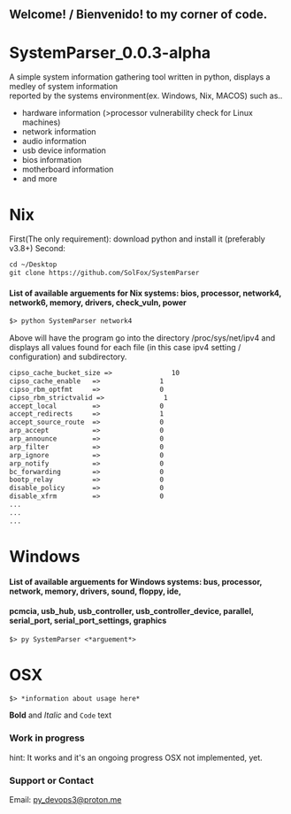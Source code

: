 ## Welcome! / Bienvenido! to my corner of code.

# SystemParser_0.0.3-alpha

A simple system information gathering tool written in python, displays a medley of system information<br>
reported by the systems environment(ex. Windows, Nix, MACOS) such as..<br>
- hardware information (>processor vulnerability check for Linux machines)
- network information
- audio information
- usb device information
- bios information
- motherboard information
- and more 

# Nix
First(The only requirement): download python and install it (preferably v3.8+)
Second: 
```markdown
cd ~/Desktop
git clone https://github.com/SolFox/SystemParser
```

#### List of available arguements for Nix systems: bios, processor, network4, network6, memory, drivers, check_vuln, power
```markdown
$> python SystemParser network4
```
Above will have the program go into the directory /proc/sys/net/ipv4 and displays 
all values found for each file (in this case ipv4 setting / configuration) and subdirectory.

```markdown
cipso_cache_bucket_size =>               10              
cipso_cache_enable   =>               1               
cipso_rbm_optfmt     =>               0               
cipso_rbm_strictvalid =>               1               
accept_local         =>               0               
accept_redirects     =>               1               
accept_source_route  =>               0               
arp_accept           =>               0               
arp_announce         =>               0               
arp_filter           =>               0               
arp_ignore           =>               0               
arp_notify           =>               0               
bc_forwarding        =>               0               
bootp_relay          =>               0               
disable_policy       =>               0               
disable_xfrm         =>               0
...
...
...
```

# Windows
#### List of available arguements for Windows systems: bus, processor, network, memory, drivers, sound, floppy, ide,
#### pcmcia, usb_hub, usb_controller, usb_controller_device, parallel, serial_port, serial_port_settings, graphics
```markdown
$> py SystemParser <*arguement*>
```

# OSX
```markdown
$> *information about usage here*
```

**Bold** and _Italic_ and `Code` text

### Work in progress
hint: It works and it's an ongoing progress
OSX not implemented, yet.

### Support or Contact
Email: py_devops3@proton.me
